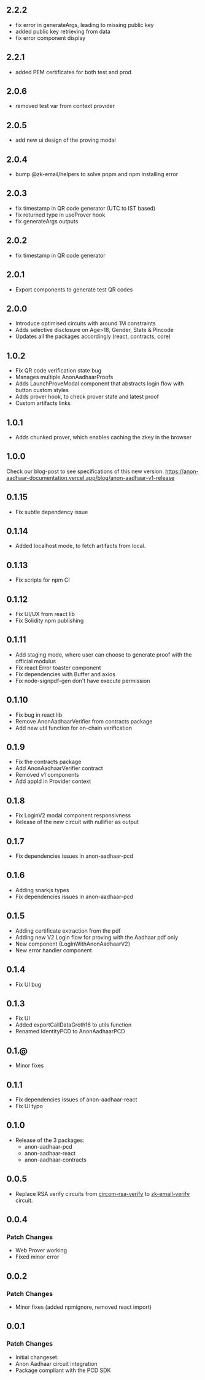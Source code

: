 ## 2.2.2

- fix error in generateArgs, leading to missing public key
- added public key retrieving from data
- fix error component display

## 2.2.1

- added PEM certificates for both test and prod

## 2.0.6

- removed test var from context provider

## 2.0.5

- add new ui design of the proving modal

## 2.0.4

- bump @zk-email/helpers to solve pnpm and npm installing error

## 2.0.3

- fix timestamp in QR code generator (UTC to IST based)
- fix returned type in useProver hook
- fix generateArgs outputs

## 2.0.2

- fix timestamp in QR code generator

## 2.0.1

- Export components to generate test QR codes

## 2.0.0

- Introduce optimised circuits with around 1M constraints
- Adds selective disclosure on Age>18, Gender, State & Pincode
- Updates all the packages accordingly (react, contracts, core)

## 1.0.2

- Fix QR code verification state bug
- Manages multiple AnonAadhaarProofs
- Adds LaunchProveModal component that abstracts login flow with button custom styles
- Adds prover hook, to check prover state and latest proof
- Custom artifacts links

## 1.0.1

- Adds chunked prover, which enables caching the zkey in the browser

## 1.0.0

Check our blog-post to see specifications of this new version.
https://anon-aadhaar-documentation.vercel.app/blog/anon-aadhaar-v1-release

## 0.1.15

- Fix subtle dependency issue

## 0.1.14

- Added localhost mode, to fetch artifacts from local.

## 0.1.13

- Fix scripts for npm CI

## 0.1.12

- Fix UI/UX from react lib
- Fix Solidity npm publishing

## 0.1.11

- Add staging mode, where user can choose to generate proof with the official modulus
- Fix react Error toaster component
- Fix dependencies with Buffer and axios
- Fix node-signpdf-gen don't have execute permission

## 0.1.10

- Fix bug in react lib
- Remove AnonAadhaarVerifier from contracts package
- Add new util function for on-chain verification

## 0.1.9

- Fix the contracts package
- Add AnonAadhaarVerifier contract
- Removed v1 components
- Add appId in Provider context

## 0.1.8

- Fix LoginV2 modal component responsivness
- Release of the new circuit with nullifier as output

## 0.1.7

- Fix dependencies issues in anon-aadhaar-pcd

## 0.1.6

- Adding snarkjs types
- Fix dependencies issues in anon-aadhaar-pcd

## 0.1.5

- Adding certificate extraction from the pdf
- Adding new V2 Login flow for proving with the Aadhaar pdf only
- New component {LogInWithAnonAadhaarV2}
- New error handler component

## 0.1.4

- Fix UI bug

## 0.1.3

- Fix UI
- Added exportCallDataGroth16 to utils function
- Renamed IdentityPCD to AnonAadhaarPCD

## 0.1.@

- Minor fixes

## 0.1.1

- Fix dependencies issues of anon-aadhaar-react
- Fix UI typo

## 0.1.0

- Release of the 3 packages:
  - anon-aadhaar-pcd
  - anon-aadhaar-react
  - anon-aadhaar-contracts

## 0.0.5

- Replace RSA verify circuits from [circom-rsa-verify](hhttps://github.com/zkp-application/circom-rsa-verify) to [zk-email-verify](https://github.com/zkemail/zk-email-verify) circuit.

## 0.0.4

### Patch Changes

- Web Prover working
- Fixed minor error

## 0.0.2

### Patch Changes

- Minor fixes (added npmignore, removed react import)

## 0.0.1

### Patch Changes

- Initial changeset.
- Anon Aadhaar circuit integration
- Package compliant with the PCD SDK
